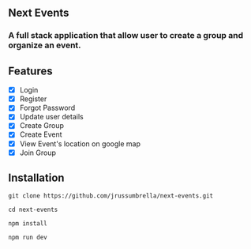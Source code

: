 ## Next Events

### A full stack application that allow user to create a group and organize an event.

## Features

- [x] Login
- [x] Register
- [x] Forgot Password
- [x] Update user details
- [x] Create Group
- [x] Create Event
- [x] View Event's location on google map
- [x] Join Group

## Installation

```
git clone https://github.com/jrussumbrella/next-events.git

cd next-events

npm install

npm run dev
```
